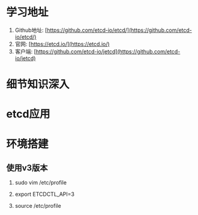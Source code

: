# 学习地址
1. Github地址: [https://github.com/etcd-io/etcd/](https://github.com/etcd-io/etcd/)
2. 官网: [https://etcd.io/](https://etcd.io/)
3. 客户端: [https://github.com/etcd-io/jetcd](https://github.com/etcd-io/jetcd)


# 细节知识深入


# etcd应用

# 环境搭建

## 使用v3版本
1. sudo vim /etc/profile

2. export ETCDCTL_API=3

3. source /etc/profile